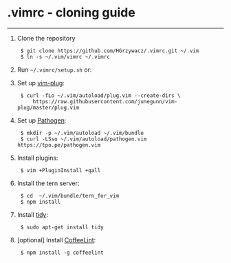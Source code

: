 .vimrc - cloning guide
======
-------------------------------

1. Clone the repository

        $ git clone https://github.com/HGrzywacz/.vimrc.git ~/.vim
        $ ln -s ~/.vim/vimrc ~/.vimrc

2. Run `~/.vimrc/setup.sh` or:

2. Set up [vim-plug]:

        $ curl -fLo ~/.vim/autoload/plug.vim --create-dirs \
            https://raw.githubusercontent.com/junegunn/vim-plug/master/plug.vim

3. Set up [Pathogen]:

        $ mkdir -p ~/.vim/autoload ~/.vim/bundle
        $ curl -LSso ~/.vim/autoload/pathogen.vim https://tpo.pe/pathogen.vim

4. Install plugins:

        $ vim +PluginInstall +qall

5. Install the tern server:

        $ cd  ~/.vim/bundle/tern_for_vim
        $ npm install

6. Install [tidy]:

        $ sudo apt-get install tidy

7. [optional] Install [CoffeeLint]:

        $ npm install -g coffeelint

[vim-plug]:https://github.com/junegunn/vim-plug
[Pathogen]:https://github.com/tpope/vim-pathogen
[CoffeeLint]:http://www.coffeelint.org/
[tidy]:http://tidy.sourceforge.net/
